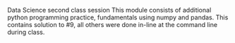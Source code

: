Data Science second class session
This module consists of additional python programming practice, fundamentals using numpy and pandas.
This contains solution to #9, all others were done in-line at the command line during class.
